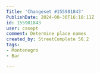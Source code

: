 ```yaml
---
Title: 'Changeset #155981843'
PublishDate: 2024-08-30T16:18:11Z
id: 155981843
user: casept
comment: Determine place names
created_by: StreetComplete 58.2
tags:
- Montenegro
- Bar

---
```

